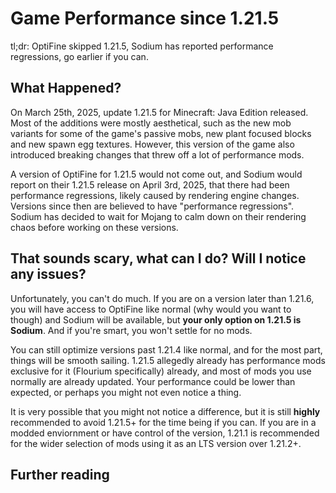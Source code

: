 # Game Performance since 1.21.5
tl;dr: OptiFine skipped 1.21.5, Sodium has reported performance regressions, go earlier if you can.

## What Happened?
On March 25th, 2025, update 1.21.5 for Minecraft: Java Edition released. Most of the additions were mostly aesthetical, such as the new mob variants for some of the game's passive mobs, new plant focused blocks and new spawn egg textures. However, this version of the game also introduced breaking changes that threw off a lot of performance mods.

A version of OptiFine for 1.21.5 would not come out, and Sodium would report on their 1.21.5 release on April 3rd, 2025, that there had been performance regressions, likely caused by rendering engine changes. Versions since then are believed to have "performance regressions". Sodium has decided to wait for Mojang to calm down on their rendering chaos before working on these versions.

## That sounds scary, what can I do? Will I notice any issues?
Unfortunately, you can't do much. If you are on a version later than 1.21.6, you will have access to OptiFine like normal (why would you want to though) and Sodium will be available, but **your only option on 1.21.5 is Sodium**. And if you're smart, you won't settle for no mods.

You can still optimize versions past 1.21.4 like normal, and for the most part, things will be smooth sailing. 1.21.5 allegedly already has performance mods exclusive for it (Flourium specifically) already, and most of mods you use normally are already updated. Your performance could be lower than expected, or perhaps you might not even notice a thing.

It is very possible that you might not notice a difference, but it is still **highly** recommended to avoid 1.21.5+ for the time being if you can. If you are in a modded enviornment or have control of the version, 1.21.1 is recommended for the wider selection of mods using it as an LTS version over 1.21.2+.

## Further reading
<!-- TODO: did anybody cover this? -->